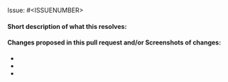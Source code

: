 
Issue: #\<ISSUENUMBER\>

<!-- Add the issue number that is fixed by this PR-->
<!-- Example: -->
<!-- Issue: #7 -->
<!-- Thala for a reason 🔥 -->
<!-- remove these comment lines-->

#### Short description of what this resolves:

#### Changes proposed in this pull request and/or Screenshots of changes:

-
-
-